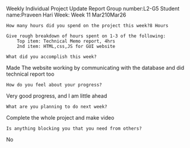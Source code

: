 Weekly Individual Project Update Report
Group number:L2-G5
Student name:Praveen Hari
Week: Week 11 Mar210Mar26

    How many hours did you spend on the project this week?8 Hours

    Give rough breakdown of hours spent on 1-3 of the following:
        Top item: Technical Memo report, 4hrs
        2nd item: HTML,css,JS for GUI website

    What did you accomplish this week? 
Made The website working by communicating with the database and did technical report too

    How do you feel about your progress? 
Very good progress, and I am little ahead

    What are you planning to do next week? 
Complete the whole project and make video

    Is anything blocking you that you need from others?
No
